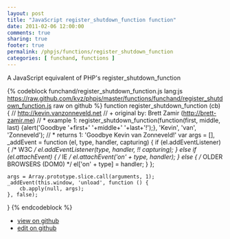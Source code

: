```yaml
---
layout: post
title: "JavaScript register_shutdown_function function"
date: 2011-02-06 12:00:00
comments: true
sharing: true
footer: true
permalink: /phpjs/functions/register_shutdown_function
categories: [ funchand, functions ]
---
```

A JavaScript equivalent of PHP's register_shutdown_function
<!-- more -->
{% codeblock funchand/register_shutdown_function.js lang:js https://raw.github.com/kvz/phpjs/master/functions/funchand/register_shutdown_function.js raw on github %}
function register_shutdown_function (cb) {
    // http://kevin.vanzonneveld.net
    // +   original by: Brett Zamir (http://brett-zamir.me)
    // *     example 1: register_shutdown_function(function(first, middle, last) {alert('Goodbye '+first+' '+middle+' '+last+'!');}, 'Kevin', 'van', 'Zonneveld');
    // *     returns 1: 'Goodbye Kevin van Zonneveld!'
    var args = [],
        _addEvent = function (el, type, handler, capturing) {
            if (el.addEventListener) { /* W3C */
                el.addEventListener(type, handler, !! capturing);
            } else if (el.attachEvent) { /* IE */
                el.attachEvent('on' + type, handler);
            } else { /* OLDER BROWSERS (DOM0) */
                el['on' + type] = handler;
            }
        };

    args = Array.prototype.slice.call(arguments, 1);
    _addEvent(this.window, 'unload', function () {
        cb.apply(null, args);
    }, false);
}
{% endcodeblock %}
<ul>
 <li><a href="https://github.com/kvz/phpjs/blob/master/functions/funchand/register_shutdown_function.js">view on github</a></li>
 <li><a href="https://github.com/kvz/phpjs/edit/master/functions/funchand/register_shutdown_function.js">edit on github</a></li>
</ul>
